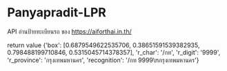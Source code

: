 # Panyapradit-LPR
API อ่านป้ายทะเบียนรถ ของ https://aiforthai.in.th/

return value
{'box': [0.6879549622535706, 0.38651591539382935, 0.798488199710846, 0.5315045714378357], 'r_char': '/กท', 'r_digit': '9999', 'r_province': 'กรุงเทพมหานคร', 'recognition': '/กท 9999\nกรุงเทพมหานคร'}
